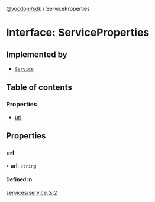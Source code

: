[@vocdoni/sdk](/sdk) / ServiceProperties

# Interface: ServiceProperties

## Implemented by

- [`Service`](../classes/Service)

## Table of contents

### Properties

- [url](ServiceProperties#url)

## Properties

### url

• **url**: `string`

#### Defined in

[services/service.ts:2](https://github.com/vocdoni/vocdoni-sdk/blob/ee6390524b82e6ef535da03c0e3bb826e450e622/src/services/service.ts#L2)
